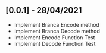 ## [0.0.1] - 28/04/2021

* Implement Branca Encode method
* Implement Branca Decode method
* Implement Encode Function Test
* Implement Decode Function Test
